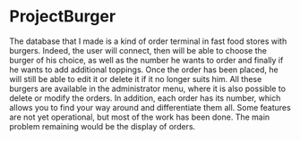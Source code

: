 # ProjectBurger

The database that I made is a kind of order terminal in fast food stores with burgers. Indeed, the user will connect, then will be able to choose the burger of his choice, as well as the number he wants to order and finally if he wants to add additional toppings. Once the order has been placed, he will still be able to edit it or delete it if it no longer suits him. All these burgers are available in the administrator menu, where it is also possible to delete or modify the orders. In addition, each order has its number, which allows you to find your way around and differentiate them all.
Some features are not yet operational, but most of the work has been done. The main problem remaining would be the display of orders.
